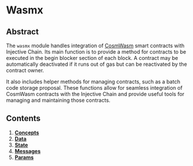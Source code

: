 # Wasmx

## Abstract

The `wasmx` module handles integration of [CosmWasm](https://cosmwasm.com) smart contracts with Injective Chain. Its main function is to provide a method for contracts to be executed in the begin blocker section of each block. A contract may be automatically deactivated if it runs out of gas but can be reactivated by the contract owner.

It also includes helper methods for managing contracts, such as a batch code storage proposal. These functions allow for seamless integration of CosmWasm contracts with the Injective Chain and provide useful tools for managing and maintaining those contracts.

## Contents

1. [**Concepts**](01\_concepts.md)
2. [**Data**](02\_data.md)
3. [**State**](../../../../docs/develop/modules/Injective/wasmx/03\_proposals.md)
4. [**Messages**](04\_messages.md)
5. [**Params**](05\_params.md)
